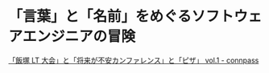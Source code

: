 # 「言葉」と「名前」をめぐるソフトウェアエンジニアの冒険

[「飯塚 LT 大会」と「将来が不安カンファレンス」と「ピザ」 vol.1 - connpass](https://ijgngroup.connpass.com/event/273313/)
